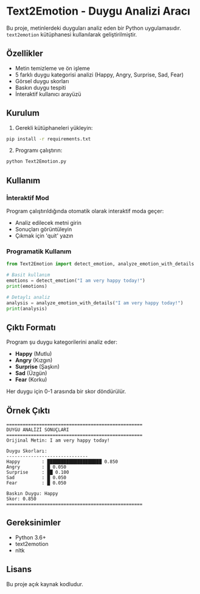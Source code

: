 # Text2Emotion - Duygu Analizi Aracı

Bu proje, metinlerdeki duyguları analiz eden bir Python uygulamasıdır. `text2emotion` kütüphanesi kullanılarak geliştirilmiştir.

## Özellikler

- Metin temizleme ve ön işleme
-  5 farklı duygu kategorisi analizi (Happy, Angry, Surprise, Sad, Fear)
-  Görsel duygu skorları
-  Baskın duygu tespiti
-  İnteraktif kullanıcı arayüzü

## Kurulum

1. Gerekli kütüphaneleri yükleyin:
```bash
pip install -r requirements.txt
```

2. Programı çalıştırın:
```bash
python Text2Emotion.py
```

## Kullanım

### İnteraktif Mod
Program çalıştırıldığında otomatik olarak interaktif moda geçer:
- Analiz edilecek metni girin
- Sonuçları görüntüleyin
- Çıkmak için 'quit' yazın

### Programatik Kullanım
```python
from Text2Emotion import detect_emotion, analyze_emotion_with_details

# Basit kullanım
emotions = detect_emotion("I am very happy today!")
print(emotions)

# Detaylı analiz
analysis = analyze_emotion_with_details("I am very happy today!")
print(analysis)
```

## Çıktı Formatı

Program şu duygu kategorilerini analiz eder:
- **Happy** (Mutlu)
- **Angry** (Kızgın)
- **Surprise** (Şaşkın)
- **Sad** (Üzgün)
- **Fear** (Korku)

Her duygu için 0-1 arasında bir skor döndürülür.

## Örnek Çıktı

```
==================================================
DUYGU ANALİZİ SONUÇLARI
==================================================
Orijinal Metin: I am very happy today!

Duygu Skorları:
------------------------------
Happy        : ████████████████████ 0.850
Angry        : █ 0.050
Surprise     : ██ 0.100
Sad          : █ 0.050
Fear         : █ 0.050

Baskın Duygu: Happy
Skor: 0.850
==================================================
```

## Gereksinimler

- Python 3.6+
- text2emotion
- nltk

## Lisans

Bu proje açık kaynak kodludur.
